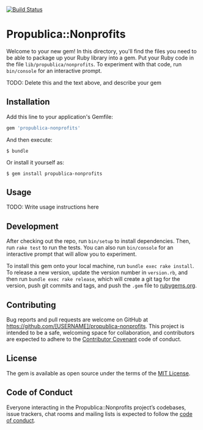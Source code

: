 [![Build Status](https://travis-ci.org/Rakefire/propublica-nonprofits.svg?branch=master)](https://travis-ci.org/Rakefire/propublica-nonprofits)

# Propublica::Nonprofits

Welcome to your new gem! In this directory, you'll find the files you need to be able to package up your Ruby library into a gem. Put your Ruby code in the file `lib/propublica/nonprofits`. To experiment with that code, run `bin/console` for an interactive prompt.

TODO: Delete this and the text above, and describe your gem

## Installation

Add this line to your application's Gemfile:

```ruby
gem 'propublica-nonprofits'
```

And then execute:

    $ bundle

Or install it yourself as:

    $ gem install propublica-nonprofits

## Usage

TODO: Write usage instructions here

## Development

After checking out the repo, run `bin/setup` to install dependencies. Then, run `rake test` to run the tests. You can also run `bin/console` for an interactive prompt that will allow you to experiment.

To install this gem onto your local machine, run `bundle exec rake install`. To release a new version, update the version number in `version.rb`, and then run `bundle exec rake release`, which will create a git tag for the version, push git commits and tags, and push the `.gem` file to [rubygems.org](https://rubygems.org).

## Contributing

Bug reports and pull requests are welcome on GitHub at https://github.com/[USERNAME]/propublica-nonprofits. This project is intended to be a safe, welcoming space for collaboration, and contributors are expected to adhere to the [Contributor Covenant](http://contributor-covenant.org) code of conduct.

## License

The gem is available as open source under the terms of the [MIT License](https://opensource.org/licenses/MIT).

## Code of Conduct

Everyone interacting in the Propublica::Nonprofits project’s codebases, issue trackers, chat rooms and mailing lists is expected to follow the [code of conduct](https://github.com/[USERNAME]/propublica-nonprofits/blob/master/CODE_OF_CONDUCT.md).
